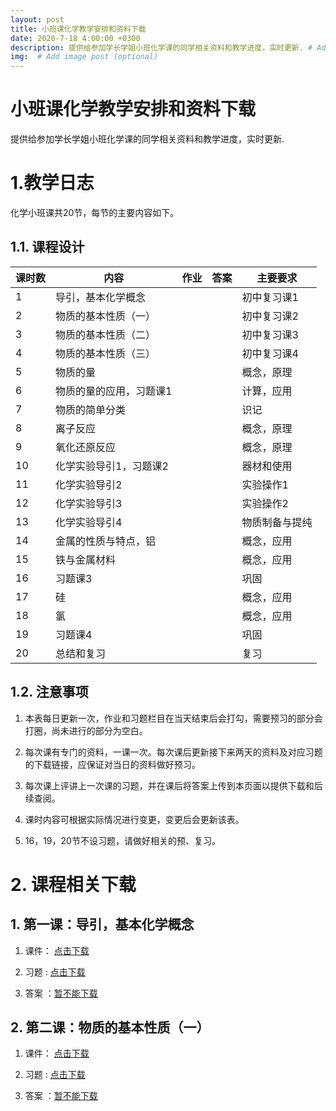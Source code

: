 ```yaml
---
layout: post
title: 小班课化学教学安排和资料下载
date: 2020-7-18 4:00:00 +0300
description: 提供给参加学长学姐小班化学课的同学相关资料和教学进度，实时更新. # Add post description (optional)
img:  # Add image post (optional)
---
```


# 小班课化学教学安排和资料下载
 提供给参加学长学姐小班化学课的同学相关资料和教学进度，实时更新.

# 1.教学日志
化学小班课共20节，每节的主要内容如下。

## 1.1. 课程设计

| 课时数 | 内容                    | 作业 | 答案 | 主要要求       |
| ------ | ----------------------- | ---- | ---- | -------------- |
| 1      | 导引，基本化学概念      |      |      | 初中复习课1    |
| 2      | 物质的基本性质（一）    |      |      | 初中复习课2    |
| 3      | 物质的基本性质（二）    |      |      | 初中复习课3    |
| 4      | 物质的基本性质（三）    |      |      | 初中复习课4    |
| 5      | 物质的量                |      |      | 概念，原理     |
| 6      | 物质的量的应用，习题课1 |      |      | 计算，应用     |
| 7      | 物质的简单分类          |      |      | 识记           |
| 8      | 离子反应                |      |      | 概念，原理     |
| 9      | 氧化还原反应            |      |      | 概念，原理     |
| 10     | 化学实验导引1，习题课2  |      |      | 器材和使用     |
| 11     | 化学实验导引2           |      |      | 实验操作1      |
| 12     | 化学实验导引3           |      |      | 实验操作2      |
| 13     | 化学实验导引4           |      |      | 物质制备与提纯 |
| 14     | 金属的性质与特点，铝    |      |      | 概念，应用     |
| 15     | 铁与金属材料            |      |      | 概念，应用     |
| 16     | 习题课3                 |      |      | 巩固           |
| 17     | 硅                      |      |      | 概念，应用     |
| 18     | 氯                      |      |      | 概念，应用     |
| 19     | 习题课4                 |      |      | 巩固           |
| 20     | 总结和复习              |      |      | 复习           |

## 1.2. 注意事项

1. 本表每日更新一次，作业和习题栏目在当天结束后会打勾，需要预习的部分会打圈，尚未进行的部分为空白。

2. 每次课有专门的资料，一课一次。每次课后更新接下来两天的资料及对应习题的下载链接，应保证对当日的资料做好预习。

3. 每次课上评讲上一次课的习题，并在课后将答案上传到本页面以提供下载和后续查阅。

4. 课时内容可根据实际情况进行变更，变更后会更新该表。

5. 16，19，20节不设习题，请做好相关的预、复习。


# 2. 课程相关下载

## 1. 第一课：导引，基本化学概念 

1. 课件： [点击下载](https://share.weiyun.com/HG8juB1O)

2. 习题 : [点击下载](https://share.weiyun.com/6zK0kaZk)

3. 答案 ：[暂不能下载](https://jaylencheng.github.io/2019/09/30/%E4%BF%9D%E5%87%B8%E5%8F%98%E6%8D%A2/scs/)

## 2. 第二课：物质的基本性质（一）

1. 课件： [点击下载](https://share.weiyun.com/Exv2ulV2)

2. 习题 : [点击下载](https://share.weiyun.com/H73Bji7w)

3. 答案 ：[暂不能下载](https://jaylencheng.github.io/2019/09/30/%E4%BF%9D%E5%87%B8%E5%8F%98%E6%8D%A2/scs/)



